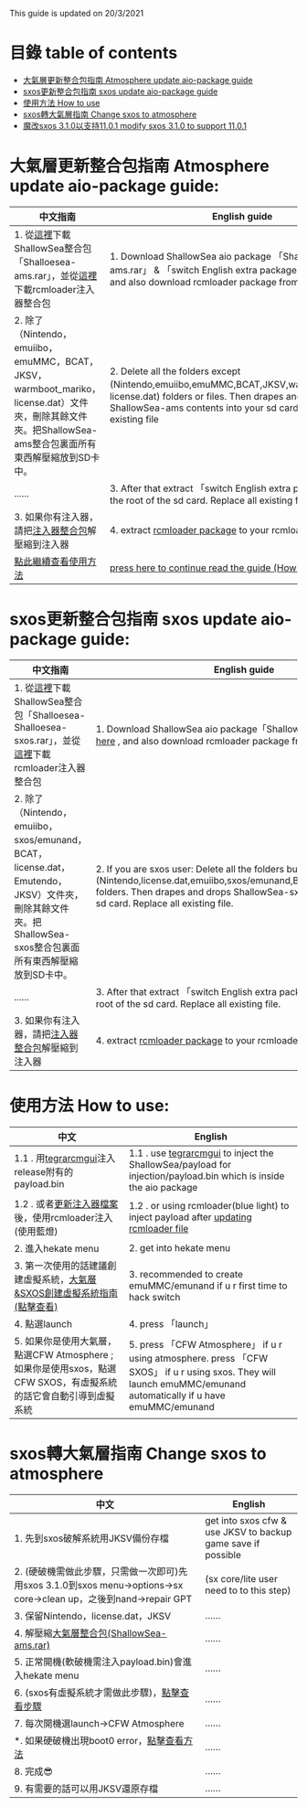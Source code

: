 This guide is updated on 20/3/2021
# 目錄 table of contents
- [大氣層更新整合包指南 Atmosphere update aio-package guide](#%E5%A4%A7%E6%B0%A3%E5%B1%A4%E6%9B%B4%E6%96%B0%E6%95%B4%E5%90%88%E5%8C%85%E6%8C%87%E5%8D%97-atmosphere-update-aio-package-guide)
- [sxos更新整合包指南 sxos update aio-package guide](https://github.com/carcaschoi/ShallowSea/blob/main/User%20guide.md#sxos%E6%9B%B4%E6%96%B0%E6%95%B4%E5%90%88%E5%8C%85%E6%8C%87%E5%8D%97-sxos-update-aio-package-guide)
- [使用方法 How to use](https://github.com/carcaschoi/ShallowSea/blob/main/User%20guide.md#%E4%BD%BF%E7%94%A8%E6%96%B9%E6%B3%95-how-to-use)
- [sxos轉大氣層指南 Change sxos to atmosphere](https://github.com/carcaschoi/ShallowSea/blob/main/User%20guide.md#sxos%E8%BD%89%E5%A4%A7%E6%B0%A3%E5%B1%A4%E6%8C%87%E5%8D%97-change-sxos-to-atmosphere)
- [魔改sxos 3.1.0以支持11.0.1 modify sxos 3.1.0 to support 11.0.1](https://shipengliang.com/games/switch-%e7%a1%ac%e7%a0%b4%e8%ae%be%e5%a4%87-11-0-1-%e7%9c%9f%e5%ae%9e%e7%b3%bb%e7%bb%9f-%e9%ad%94%e6%94%b9%e6%94%af%e6%8c%81sx-3-1-0%e5%bc%95%e5%af%bc%e5%9b%be%e6%96%87%e6%95%99%e7%a8%8b.html)
# 大氣層更新整合包指南 Atmosphere update aio-package guide:
| 中文指南 | English guide |
| ------ | ------------- |
| 1. 從[這裡](https://github.com/carcaschoi/ShallowSea/releases/latest)下載ShallowSea整合包「Shalloesea-ams.rar」，並從[這裡](https://github.com/carcaschoi/rcmloader-package)下載rcmloader注入器整合包 | 1. Download ShallowSea aio package 「Shallowsea-ams.rar」 & 「switch English extra package.rar」 from [here](https://github.com/carcaschoi/ShallowSea/releases/latest) , and also download rcmloader package from [here](https://github.com/carcaschoi/rcmloader-package) (optional) |
| 2. 除了（Nintendo，emuiibo，emuMMC，BCAT，JKSV，warmboot_mariko，license.dat）文件夾，刪除其餘文件夾。把ShallowSea-ams整合包裏面所有東西解壓縮放到SD卡中。 | 2. Delete all the folders except (Nintendo,emuiibo,emuMMC,BCAT,JKSV,warmboot_mariko，license.dat) folders or files. Then drapes and drops ShallowSea-ams contents into your sd card. Replace all existing file |
| ...... | 3. After that extract 「switch English extra package.rar」 into the root of the sd card. Replace all existing file. |
| 3. 如果你有注入器，請把[注入器整合包](https://github.com/carcaschoi/rcmloader-package)解壓縮到注入器 | 4. extract [rcmloader package](https://github.com/carcaschoi/rcmloader-package) to your rcmloader if u have it |
| [點此繼續查看使用方法](#%E4%BD%BF%E7%94%A8%E6%96%B9%E6%B3%95-how-to-use) | [press here to continue read the guide (How to use)](#%E4%BD%BF%E7%94%A8%E6%96%B9%E6%B3%95-how-to-use) |

# sxos更新整合包指南 sxos update aio-package guide:
| 中文指南 | English guide |
| ------- | ------------- |
| 1. 從[這裡](https://github.com/carcaschoi/ShallowSea/releases/latest)下載ShallowSea整合包「Shalloesea-Shalloesea-sxos.rar」，並從[這裡](https://github.com/carcaschoi/rcmloader-package)下載rcmloader注入器整合包 | 1. Download ShallowSea aio package「Shallowsea-sxos.rar」 from [here](https://github.com/carcaschoi/ShallowSea/releases/latest) , and also download rcmloader package from [here](https://github.com/carcaschoi/rcmloader-package) (optional) |
| 2. 除了（Nintendo，emuiibo，sxos/emunand，BCAT，license.dat，Emutendo，JKSV）文件夾，刪除其餘文件夾。把ShallowSea-sxos整合包裏面所有東西解壓縮放到SD卡中。 | 2. If you are sxos user: Delete all the folders but not (Nintendo,license.dat,emuiibo,sxos/emunand,BCAT,Emutendo,JKSV) folders. Then drapes and drops ShallowSea-sxos contents into your sd card. Replace all existing file. |
| ...... | 3. After that extract 「switch English extra package.rar」 into the root of the sd card. Replace all existing file. |
| 3. 如果你有注入器，請把[注入器整合包](https://github.com/carcaschoi/rcmloader-package)解壓縮到注入器 | 4. extract [rcmloader package](https://github.com/carcaschoi/rcmloader-package) to your rcmloader if u have it |

# 使用方法 How to use:
| 中文 | English |
| --- | ------- |
| 1.1 . 用[tegrarcmgui](https://github.com/eliboa/TegraRcmGUI/releases/latest)注入release附有的payload.bin  | 1.1 . use [tegrarcmgui](https://github.com/eliboa/TegraRcmGUI/releases/latest) to inject the ShallowSea/payload for injection/payload.bin which is inside the aio package |
| 1.2 . 或者[更新注入器檔案](https://github.com/carcaschoi/rcmloader-package)後，使用rcmloader注入(使用藍燈) | 1.2 . or using rcmloader(blue light) to inject payload after [updating rcmloader file](https://github.com/carcaschoi/rcmloader-package)
| 2. 進入hekate menu | 2. get into hekate menu |
| 3. 第一次使用的話建議創建虛擬系統，[大氣層&SXOS創建虛擬系統指南(點擊查看)](https://github.com/carcaschoi/ShallowSea/blob/main/create%20emuMMC%20guide%20(Chinese).md) | 3. recommended to create emuMMC/emunand if u r first time to hack switch |
| 4. 點選launch | 4. press 「launch」|
| 5. 如果你是使用大氣層，點選CFW Atmosphere ; 如果你是使用sxos，點選CFW SXOS，有虛擬系統的話它會自動引導到虛擬系統 | 5. press 「CFW Atmosphere」 if u r using atmosphere. press 「CFW SXOS」 if u r using sxos. They will launch emuMMC/emunand automatically if u have emuMMC/emunand |

# sxos轉大氣層指南 Change sxos to atmosphere
| 中文 | English |
| --- | ------- |
| 1. 先到sxos破解系統用JKSV備份存檔 | get into sxos cfw & use JKSV to backup game save if possible |
| 2. (硬破機需做此步驟，只需做一次即可)先用sxos 3.1.0到sxos menu→options→sx core→clean up，之後到nand→repair GPT | (sx core/lite user need to to this step)
| 3. 保留Nintendo，license.dat，JKSV | ……
| 4. 解壓縮[大氣層整合包(ShallowSea-ams.rar)](https://github.com/carcaschoi/ShallowSea/blob/main/User%20guide.md#%E5%A4%A7%E6%B0%A3%E5%B1%A4%E6%9B%B4%E6%96%B0%E6%95%B4%E5%90%88%E5%8C%85%E6%8C%87%E5%8D%97-atmosphere-update-aio-package-guide) | ……
| 5. 正常開機(軟破機需注入payload.bin)會進入hekate menu | ……
| 6. (sxos有虛擬系統才需做此步驟)，[點擊查看步驟](https://github.com/carcaschoi/ShallowSea/blob/main/create%20emuMMC%20guide%20(Chinese).md#%E5%A4%A7%E6%B0%A3%E5%B1%A4%E5%89%B5%E5%BB%BAsd-file-%E8%99%9B%E6%93%AC%E7%B3%BB%E7%B5%B1-) | ……
| 7. 每次開機選launch→CFW Atmosphere | ……
| *. 如果硬破機出現boot0 error，[點擊查看方法](https://www.sthetix.info/generating-a-fresh-boot0-from-scratch-fix-your-switch-now/) | …… |
| 8. 完成😎 | ……
| 9. 有需要的話可以用JKSV還原存檔 | ……
